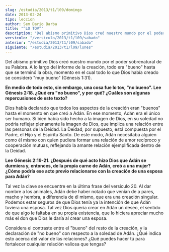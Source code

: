 ```yaml
---
slug: /estudia/2013/t1/l09/domingo
date: 2013-02-24
tipo: leccion
author: Sem Dario Barba
title: "“LO TOV”"
description: "Del abismo primitivo Dios creó nuestro mundo por el poder sobrenatural de su Palabra. A lo largo del informe de la creación, todo era “bueno” hasta que se terminó la obra, momento en el cual todo lo que Dios había creado se consideró “muy bueno”"
versiculo: "/versiculo/2013/t1/l09/sabado"
anterior: "/estudia/2013/t1/l09/sabado"
siguiente: "/estudia/2013/t1/l09/lunes"
---
```


Del abismo primitivo Dios creó nuestro mundo por el poder sobrenatural de su Palabra. A lo largo del informe de la creación, todo era "bueno" hasta que se terminó la obra, momento en el cual todo lo que Dios había creado se consideró "muy bueno" (Génesis 1:31).

**En medio de todo esto, sin embargo, una cosa fue lo tov, "no bueno". Lee Génesis 2:18. ¿Qué era "no bueno", y por qué? ¿Cuáles son algunas repercusiones de este texto?**

Dios había declarado que todos los aspectos de la creación eran "buenos" hasta el momento en que creó a Adán. En ese momento, Adán era el único ser humano. Si bien había sido hecho a la imagen de Dios, en su soledad no podría reflejar plenamente la imagen de Dios, que implica una relación entre las personas de la Deidad. La Deidad, por supuesto, está compuesta por el Padre, el Hijo y el Espíritu Santo. De este modo, Adán necesitaba alguien como él mismo con quien pudiera formar una relación de amor recíproco y cooperación mutuas, reflejando la amante relación ejemplificada dentro de la Deidad.

**Lee Génesis 2:19-21. ¿Después de qué acto hizo Dios que Adán se durmiera y, entonces, de la propia carne de Adán, creó a una mujer? ¿Cómo podría ese acto previo relacionarse con la creación de una esposa para Adán?**

Tal vez la clave se encuentre en la última frase del versículo 20. Al dar nombre a los animales, Adán debe haber notado que venían de a pares, macho y hembra, a diferencia de él mismo, que era una creación singular. Podemos estar seguros de que Dios tenía ya la intención de que Adán tuviera una esposa. Tal vez Dios quería crear en Adán un deseo, el sentido de que algo le faltaba en su propia existencia, que lo hiciera apreciar mucho más el don que Dios le daría al crear una esposa.

Considera el contraste entre el "bueno" del resto de la creación, y la declaración de "no bueno" con respecto a la soledad de Adán. ¿Qué indica esto acerca del valor de las relaciones? ¿Qué puedes hacer tú para fortalecer cualquier relación valiosa que tengas?
